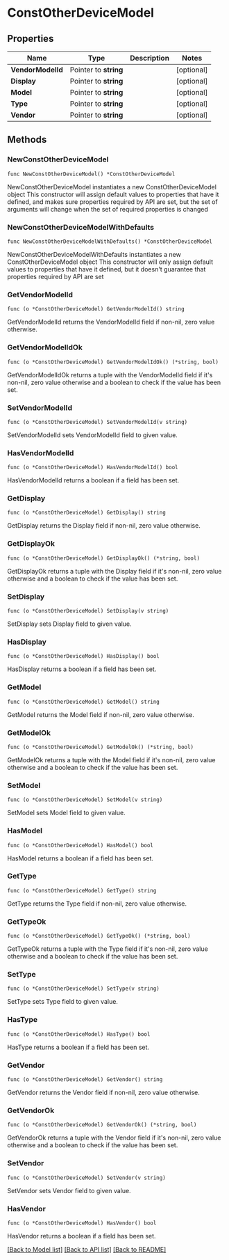 # ConstOtherDeviceModel

## Properties

Name | Type | Description | Notes
------------ | ------------- | ------------- | -------------
**VendorModelId** | Pointer to **string** |  | [optional] 
**Display** | Pointer to **string** |  | [optional] 
**Model** | Pointer to **string** |  | [optional] 
**Type** | Pointer to **string** |  | [optional] 
**Vendor** | Pointer to **string** |  | [optional] 

## Methods

### NewConstOtherDeviceModel

`func NewConstOtherDeviceModel() *ConstOtherDeviceModel`

NewConstOtherDeviceModel instantiates a new ConstOtherDeviceModel object
This constructor will assign default values to properties that have it defined,
and makes sure properties required by API are set, but the set of arguments
will change when the set of required properties is changed

### NewConstOtherDeviceModelWithDefaults

`func NewConstOtherDeviceModelWithDefaults() *ConstOtherDeviceModel`

NewConstOtherDeviceModelWithDefaults instantiates a new ConstOtherDeviceModel object
This constructor will only assign default values to properties that have it defined,
but it doesn't guarantee that properties required by API are set

### GetVendorModelId

`func (o *ConstOtherDeviceModel) GetVendorModelId() string`

GetVendorModelId returns the VendorModelId field if non-nil, zero value otherwise.

### GetVendorModelIdOk

`func (o *ConstOtherDeviceModel) GetVendorModelIdOk() (*string, bool)`

GetVendorModelIdOk returns a tuple with the VendorModelId field if it's non-nil, zero value otherwise
and a boolean to check if the value has been set.

### SetVendorModelId

`func (o *ConstOtherDeviceModel) SetVendorModelId(v string)`

SetVendorModelId sets VendorModelId field to given value.

### HasVendorModelId

`func (o *ConstOtherDeviceModel) HasVendorModelId() bool`

HasVendorModelId returns a boolean if a field has been set.

### GetDisplay

`func (o *ConstOtherDeviceModel) GetDisplay() string`

GetDisplay returns the Display field if non-nil, zero value otherwise.

### GetDisplayOk

`func (o *ConstOtherDeviceModel) GetDisplayOk() (*string, bool)`

GetDisplayOk returns a tuple with the Display field if it's non-nil, zero value otherwise
and a boolean to check if the value has been set.

### SetDisplay

`func (o *ConstOtherDeviceModel) SetDisplay(v string)`

SetDisplay sets Display field to given value.

### HasDisplay

`func (o *ConstOtherDeviceModel) HasDisplay() bool`

HasDisplay returns a boolean if a field has been set.

### GetModel

`func (o *ConstOtherDeviceModel) GetModel() string`

GetModel returns the Model field if non-nil, zero value otherwise.

### GetModelOk

`func (o *ConstOtherDeviceModel) GetModelOk() (*string, bool)`

GetModelOk returns a tuple with the Model field if it's non-nil, zero value otherwise
and a boolean to check if the value has been set.

### SetModel

`func (o *ConstOtherDeviceModel) SetModel(v string)`

SetModel sets Model field to given value.

### HasModel

`func (o *ConstOtherDeviceModel) HasModel() bool`

HasModel returns a boolean if a field has been set.

### GetType

`func (o *ConstOtherDeviceModel) GetType() string`

GetType returns the Type field if non-nil, zero value otherwise.

### GetTypeOk

`func (o *ConstOtherDeviceModel) GetTypeOk() (*string, bool)`

GetTypeOk returns a tuple with the Type field if it's non-nil, zero value otherwise
and a boolean to check if the value has been set.

### SetType

`func (o *ConstOtherDeviceModel) SetType(v string)`

SetType sets Type field to given value.

### HasType

`func (o *ConstOtherDeviceModel) HasType() bool`

HasType returns a boolean if a field has been set.

### GetVendor

`func (o *ConstOtherDeviceModel) GetVendor() string`

GetVendor returns the Vendor field if non-nil, zero value otherwise.

### GetVendorOk

`func (o *ConstOtherDeviceModel) GetVendorOk() (*string, bool)`

GetVendorOk returns a tuple with the Vendor field if it's non-nil, zero value otherwise
and a boolean to check if the value has been set.

### SetVendor

`func (o *ConstOtherDeviceModel) SetVendor(v string)`

SetVendor sets Vendor field to given value.

### HasVendor

`func (o *ConstOtherDeviceModel) HasVendor() bool`

HasVendor returns a boolean if a field has been set.


[[Back to Model list]](../README.md#documentation-for-models) [[Back to API list]](../README.md#documentation-for-api-endpoints) [[Back to README]](../README.md)


